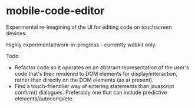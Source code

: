 # mobile-code-editor

Experimental re-imagining of the UI for editing code on touchscreen devices.

Highly experimental/work-in-progress - currently webkit only.

Todo:

* Refactor code so it operates on an abstract representation of the user's code that's then rendered to DOM elements for display/interaction, rather than directly on the DOM elements (as at present).
* Find a touch-friendlier way of entering statements than javascript confirm() dialogues.  Preferably one that can include predictive elements/autocomplete.